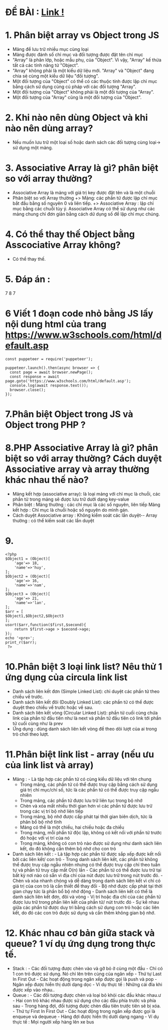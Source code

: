 # ĐỀ BÀI : [Link !](https://docs.google.com/document/d/1yF6Mv-TInH2Ui79lAtJ8W9RWuOKpru-DhR1zUqYio68/edit)
# 1. Phân biệt array vs Object trong JS
- Mảng để lưu trữ nhiều mục cùng loại
- Mảng được đánh số chỉ mục và đối tượng được đặt tên chỉ mục
- "Array" là phân lớp, hoặc mẫu phụ, của "Object". Vì vậy, "Array" kế thừa tất cả các tính năng từ "Object".
- "Array" không phải là một kiểu dữ liệu mới. "Array" và "Object" đang chia sẻ cùng một kiểu dữ liệu "đối tượng".
- Một đối tượng của "Object" có thể có các thuộc tính được lập chỉ mục bằng cách sử dụng cùng cú pháp với các đối tượng "Array".
- Một đối tượng của "Object" không phải là một đối tượng của "Array".
- Một đối tượng của "Array" cũng là một đối tượng của "Object".
# 2. Khi nào nên dùng Object và khi nào nên dùng array?
- Nếu muốn lưu trữ một loại số hoặc danh sách các đối tượng cùng loại-> sử dụng một mảng.
# 3. Associative Array là gì? phân biệt so với array thường?
- Associative Array là mảng với giá trị key được đặt tên và là một chuỗi
- Phân biệt so với Array thường 
	+> Mảng: các phần tử được lập chỉ mục bắt đầu bằng số nguyên 0 và liên tiếp.
	+> Associative Array : lập chỉ mục bằng các chuỗi  tùy ý. Associative Array có thể sử dụng như các mảng chung chỉ đơn giản bằng cách dử dụng số để lập chỉ mục chúng.
# 4. Có thể thay thế Object bằng Asscociative Array không?
- Có thể thay thế.
# 5. Đáp án :
7
8
7
# 6 Viết 1 đoạn code nhỏ bằng JS lấy nội dung html  của trang https://www.w3schools.com/html/default.asp
``` 
const puppeteer = require('puppeteer');

puppeteer.launch().then(async browser => {
  const page = await browser.newPage();
  const response = await page.goto('https://www.w3schools.com/html/default.asp');
  console.log(await response.text());
  browser.close();
});
```
# 7.Phân biệt Object trong JS và Object trong PHP ?
# 8.PHP Associative Array là gì? phân biệt so với array thường? Cách duyệt Associative array và array thường khác nhau thế nào?
- Mảng  kết hợp (associative array): là loại mảng với chỉ mục là chuỗi, các phần tử trong mảng sẽ được lưu trữ dưới dạng key-value
- Phân biệt : Mảng thường : các chỉ mục là các số nguyên, liên tiếp
		Mảng kết hợp : Chỉ mục là chuỗi hoặc số nguyên do mình gán.
- Cách duyệt Associative array : Không kiểm soát các lần duyệt-- Array thường : có thể kiếm soát các lần duyệt
# 9.
```
<?php
$Object1 = (Object)[
    'age'=> 18,
    'name'=>'huy',
];
$Object2 = (Object)[
    'age'=> 16,
    'name'=>'nam',
];
$Object3 = (Object)[
    'age'=> 21,
    'name'=>'lan',
];
$arr = [
$Object1,$Object2,$Object3
];
usort($arr,function($first,$second){
    return $first->age > $second->age;
});
echo '<pre>';
print_r($arr);
 ?>
```
# 10.Phân biệt 3 loại link list? Nêu thử 1 ứng dụng của circula link list
- Danh sách liên kết đơn (Simple Linked List): chỉ duyệt các phần tử theo chiều về trước.
- Danh sách liên kết đôi (Doubly Linked List): các phần tử có thể được duyệt theo chiều về trước hoặc về sau.
- Danh sách liên kết vòng (Circular Linked List): phần tử cuối cùng chứa link của phần tử đầu tiên như là next và phần tử đầu tiên có link tới phần tử cuối cùng như là prev
- Ứng dụng : dùng danh sách liên kết vòng để theo dõi lượt của ai trong trò chơi theo lượt.
# 11.Phân biệt link list - array (nếu ưu của link list và array)
* Mảng : - Là tập hợp các phần tử có cùng kiểu dữ liệu với tên chung
	 - Trong mảng, các phần tử có thể được truy cập bằng cách sử dụng giá trị chỉ mục/chỉ số, tức là các phần tử có thể được truy cập ngẫu nhiên
	 - Trong mảng, các phần tử được lưu trữ liên tục trong bộ nhớ
	 - Chèn và xóa mất nhiều thời gian hơn vì các phần tử được lưu trữ trong các vị trí bộ nhớ liên tiếp
	 - Trong mảng, bộ nhớ được cấp phát tại thời gian biên dịch, tức là phân bổ bộ nhớ tĩnh 
	 - Mảng có thể là một chiều, hai chiều hoặc đa chiều
	 - Trong mảng, mỗi phần tử độc lập, không có kết nối với phần tử trước đó hoặc với vị trí của nó
	 - Trong mảng, không có con trỏ nào được sử dụng như danh sách liên kết, do đó không cần thêm bộ nhớ cho con trỏ
* Danh sách liên kết : - Là tập hợp các phần tử được sắp xếp được kết nối bởi các liên kết/ con trỏ
		       - Trong danh sách liên kết, các phần tử không thể được truy cập ngẫu nhiên nhưng có thể được truy cập chỉ theo tuần tự và phần tử truy cập mất O(n) lần
			- Các phần tử có thể được lưu trữ tại bất kỳ nơi nào có sẵn vì địa chỉ của nút được lưu trữ trong nút trước đó.
			- Chèn và xóa nhanh chóng và dễ dàng trong danh sách liên kết vì chỉ có giá trị của con trỏ là cần thiết để thay đổi
			- Bộ nhớ được cấp phát tại thời gian chạy tức là phần bổ bộ nhớ động
			- Danh sách liên kết có thể là danh sách liên kết đơn, đôi và vòng
			- Vị trí hoặc địa chỉ của các phần tử được lưu trữ trong phần liên kết của phần tử/ nút trước đó
			- Sự kề nhau giữa các phần tử được duy trì bằng cách sử dụng con trỏ hoặc các liên kết, do đó các con trỏ được sử dụng và cần thêm không gian bộ nhớ.
# 12. Khác nhau cơ bản giữa stack và queue? 1 ví dụ ứng dụng trong thực tế.
* Stack : - Các đối tượng được chèn vào và gỡ bỏ ở cùng một đầu
	  - Chỉ có 1 con trỏ được sử dụng. Nó chỉ lên trên cùng của ngăn xếp
	  - Thứ tự Last In First Out
	  - Các hoạt động trong ngăn xếp được gọi là push và pop
	  - Ngăn xếp được hiển thị dưới dạng dọc
	  - Ví dụ thực tế : Những cái đĩa khi được xếp vào nhau..
* Queue : - Các đối tượng được chèn và loại bỏ khỏi các đầu khác nhau.ư
	  - Hai con trỏ khác nhau được sử dụng cho các đầu phía trước và phía sau
	  - Trong hàng đợi, đối tượng được chèn đầu tiên trước tiên sẽ bị xóa.
	  - Thứ tự First In First Out
	  - Các hoạt động trong ngăn xếp được gọi là enqueue và dequeue
	  - Hàng đợi được hiển thị dưới dạng ngang
	  - Ví dụ thực tế : Mọi người xếp hàng lên xe bus



